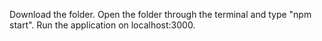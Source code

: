 Download the folder. Open the folder through the terminal and type "npm start". Run the application on localhost:3000.
